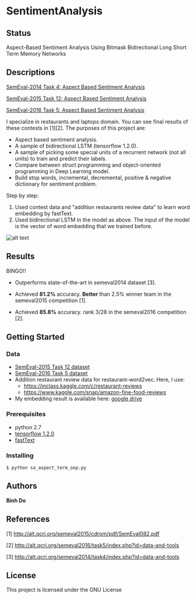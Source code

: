 # SentimentAnalysis
## Status
Aspect-Based Sentiment Analysis Using Bitmask Bidirectional Long Short Term Memory Networks

## Descriptions
[SemEval-2014 Task 4: Aspect Based Sentiment Analysis](http://alt.qcri.org/semeval2014/task4/)

[SemEval-2015 Task 12: Aspect Based Sentiment Analysis](http://alt.qcri.org/semeval2015/task12/)

[SemEval-2016 Task 5: Aspect Based Sentiment Analysis](http://alt.qcri.org/semeval2016/task5/)

I specialize in restaurants and laptops domain. You can see final results of these contests in [1][2].
The purposes of this project are:

* Aspect based sentiment analysis.
* A sample of bidirectional LSTM (tensorflow 1.2.0).
* A sample of picking some special units of a recurrent network (not all units) to train and predict their labels. 
* Compare between struct programming and object-oriented programming in Deep Learning model.
* Build stop words, incremental, decremental, positive & negative dictionary for sentiment problem.

Step by step:
1. Used contest data and "addition restaurants review data" to learn word embedding by fastText.
2. Used bidirectional LSTM in the model as above. The input of the model is the vector of word embedding that we trained before.

![alt text](https://raw.githubusercontent.com/peace195/aspect-based-sentiment-analysis/master/model.png)

## Results
BINGO!!
* Outperforms state-of-the-art in semeval2014 dataset [3].

* Achieved **81.2%** accuracy. **Better** than 2.5% winner team in the semeval2015 competition [1].

* Achieved **85.8%** accuracy. rank 3/28 in the semeval2016 competition [2].


## Getting Started

### Data
* [SemEval-2015 Task 12 dataset](http://alt.qcri.org/semeval2015/task12/index.php?id=data-and-tools)
* [SemEval-2016 Task 5 dataset](http://alt.qcri.org/semeval2016/task5/index.php?id=data-and-tools)
* Addition restaurant review data for restaurant-word2vec. Here, I use:
	* https://inclass.kaggle.com/c/restaurant-reviews
	* https://www.kaggle.com/snap/amazon-fine-food-reviews
* My embedding result is available here: [google drive](https://drive.google.com/drive/folders/0B7O__AeIXgEkRjdLenQ5Ynl4aFk?usp=sharing)

### Prerequisites
* python 2.7
* [tensorflow 1.2.0](https://www.tensorflow.org/versions/r1.2/install/install_linux)
* [fastText](https://github.com/facebookresearch/fastText)

### Installing
	
	$ python sa_aspect_term_oop.py
	

## Authors

**Binh Do** 

## References
[1] http://alt.qcri.org/semeval2015/cdrom/pdf/SemEval082.pdf

[2] http://alt.qcri.org/semeval2016/task5/index.php?id=data-and-tools

[3] http://alt.qcri.org/semeval2014/task4/index.php?id=data-and-tools

## License

This project is licensed under the GNU License
